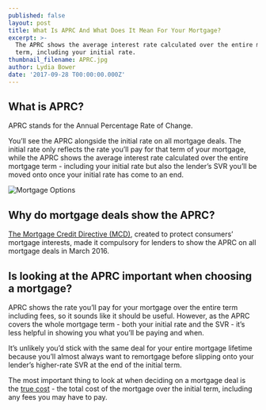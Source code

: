```yaml
---
published: false
layout: post
title: What Is APRC And What Does It Mean For Your Mortgage?
excerpt: >-
  The APRC shows the average interest rate calculated over the entire mortgage
  term, including your initial rate.     
thumbnail_filename: APRC.jpg
author: Lydia Bower
date: '2017-09-28 T00:00:00.000Z'
---
```


## What is APRC?
APRC stands for the Annual Percentage Rate of Change. 

You’ll see the APRC alongside the initial rate on all mortgage deals. The initial rate only reflects the rate you’ll pay for that term of your mortgage, while the APRC shows the average interest rate calculated over the entire mortgage term - including your initial rate but also the lender’s SVR you’ll be moved onto once your initial rate has come to an end.

![Mortgage Options]({{site.baseurl}}/images/post_images/IndicativeOptions1.png)

## Why do mortgage deals show the APRC?
[The Mortgage Credit Directive (MCD)](https://www.fca.org.uk/firms/mortgage-credit-directive "MCD"), created to protect consumers’  mortgage interests, made it compulsory for lenders to show the APRC on all mortgage deals in March 2016. 


## Is looking at the APRC important when choosing a mortgage?
APRC shows the rate you’ll pay for your mortgage over the entire term including fees, so it sounds like it should be useful. However, as the APRC covers the whole mortgage term - both your initial rate and the SVR - it’s less helpful in showing you what you’ll be paying and when.

It’s unlikely you’d stick with the same deal for your entire mortgage lifetime because you’ll almost always want to remortgage before slipping onto your lender’s higher-rate SVR at the end of the initial term.  

The most important thing to look at when deciding on a mortgage deal is the [true cost](https://trussle.com/blog/understanding-the-true-cost-of-a-mortgage "true cost") - the total cost of the mortgage over the initial term, including any fees you may have to pay. 


